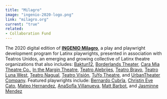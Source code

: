 ```yaml
---
title: "Milagro"
image: "ingenio-2020-logo.png"
link: "milagro.org"
current: "true"
related:
- Collaboration Fund
---
```


The 2020 digital edition of **[INGENIO Milagro](https://milagro.org/event/ingenio-2020/)**, a play and playwright development program for Latinx playwrights, presented in association with Teatros Unidos, an emerging and growing collective of Latinx theatre organizations that also includes: [Baktun12](https://baktun12.com/), [Borderlands Theater](http://www.borderlandstheater.org/), [Cara Mia Theatre Co.](https://www.caramiatheatre.org/), [In the Margin Theatre](https://www.inthemargintheatre.org/), [Teatro Alebrijes](https://colectivoala.wixsite.com/colectivoala/teatro-alebrijes), [Teatro Bravo](https://www.teatrobravo.org/), [Teatro Luna West](https://www.teatrolunawest.org/), [Teatro Nagual](https://www.facebook.com/TeatroNagual/), [Teatro Visión](https://www.teatrovision.org/), [TuYo Theatre](https://www.tuyotheatre.org/),  and [UrbanTheater Company](https://urbantheaterchicago.org/). Featured playwrights include: [Bernardo Cubrîa](https://newplayexchange.org/users/6130/bernardo-cubria), [Christin Eve Cato](https://newplayexchange.org/users/39493/christin-eve-cato), [Mateo Hernandez](https://www.caramiatheatre.org/ingenio-2020), [AnaSofîa Villanueva](https://newplayexchange.org/users/21623/anasof%C3%ADa-villanueva), [Matt Barbot](https://newplayexchange.org/users/1342/matt-barbot), and [Jasminne Mendez](http://www.jasminnemendez.com/)

